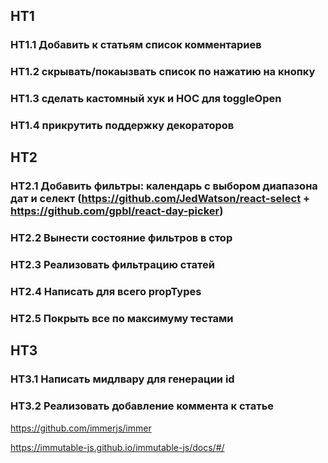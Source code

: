 ## HT1

### HT1.1 Добавить к статьям список комментариев

### HT1.2 скрывать/покаызвать список по нажатию на кнопку

### HT1.3 сделать кастомный хук и HOC для toggleOpen

### HT1.4 прикрутить поддержку декораторов

## HT2

### HT2.1 Добавить фильтры: календарь с выбором диапазона дат и селект (https://github.com/JedWatson/react-select + https://github.com/gpbl/react-day-picker)

### HT2.2 Вынести состояние фильтров в стор

### HT2.3 Реализовать фильтрацию статей

### HT2.4 Написать для всего propTypes

### HT2.5 Покрыть все по максимуму тестами

## HT3

### HT3.1 Написать мидлвару для генерации id

### HT3.2 Реализовать добавление коммента к статье

https://github.com/immerjs/immer

https://immutable-js.github.io/immutable-js/docs/#/
